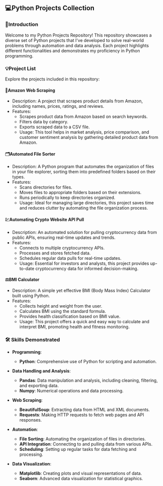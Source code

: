 ## 💻Python Projects Collection

### 🔎Introduction
Welcome to my Python Projects Repository! 
This repository showcases a diverse set of Python projects that I've developed to solve real-world problems through automation and data analysis. 
Each project highlights different functionalities and demonstrates my proficiency in Python programming.

### 💡Project List
Explore the projects included in this repository:

#### 🛒Amazon Web Scraping
- Description: A project that scrapes product details from Amazon, including names, prices, ratings, and reviews.
- Features:
    - Scrapes product data from Amazon based on search keywords.
    - Filters data by category.
    - Exports scraped data to a CSV file.
    - Usage: This tool helps in market analysis, price comparison, and customer sentiment analysis by gathering detailed product data from Amazon.

#### 🗂️Automated File Sorter
- Description: A Python program that automates the organization of files in your file explorer, sorting them into predefined folders based on their types.
- Features:
    - Scans directories for files.
    - Moves files to appropriate folders based on their extensions.
    - Runs periodically to keep directories organized.
    - Usage: Ideal for managing large directories, this project saves time and reduces clutter by automating the file organization process.

#### 💹Automating Crypto Website API Pull
- Description: An automated solution for pulling cryptocurrency data from public APIs, ensuring real-time updates and trends.
- Features:
  - Connects to multiple cryptocurrency APIs.
  - Processes and stores fetched data.
  - Schedules regular data pulls for real-time updates.
  - Usage: Essential for investors and analysts, this project provides up-to-date cryptocurrency data for informed decision-making.

#### ⚖️BMI Calculator
- Description: A simple yet effective BMI (Body Mass Index) Calculator built using Python.
- Features:
  - Collects height and weight from the user.
  - Calculates BMI using the standard formula.
  - Provides health classification based on BMI value.
  - Usage: This project offers a quick and easy way to calculate and interpret BMI, promoting health and fitness monitoring.

### 🛠️ Skills Demonstrated
- **Programming**: 
  - **Python**: Comprehensive use of Python for scripting and automation.

- **Data Handling and Analysis**:
  - **Pandas**: Data manipulation and analysis, including cleaning, filtering, and exporting data.
  - **Numpy**: Numerical operations and data processing.

- **Web Scraping**:
  - **BeautifulSoup**: Extracting data from HTML and XML documents.
  - **Requests**: Making HTTP requests to fetch web pages and API responses.

- **Automation**:
  - **File Sorting**: Automating the organization of files in directories.
  - **API Integration**: Connecting to and pulling data from various APIs.
  - **Scheduling**: Setting up regular tasks for data fetching and processing.

- **Data Visualization**:
  - **Matplotlib**: Creating plots and visual representations of data.
  - **Seaborn**: Advanced data visualization for statistical graphics.

